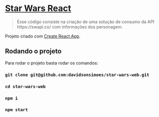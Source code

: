 # [Star Wars React](https://github.com/davidsonsimoes/star-wars-web)

> <p>Esse código consiste na criação de uma solução de consumo da API https://swapi.co/ com informações dos personagem.</p>

Projeto criado com [Create React App](https://github.com/facebook/create-react-app).

## Rodando o projeto

Para rodar o projeto basta rodar os comandos:

### `git clone git@github.com:davidsonsimoes/star-wars-web.git`
### `cd star-wars-web`
### `npm i`
### `npm start`

